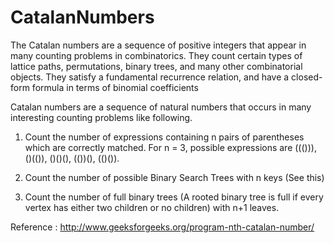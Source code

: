 # CatalanNumbers
The Catalan numbers are a sequence of positive integers that appear in many counting problems in combinatorics. They count certain types of lattice paths, permutations, binary trees, and many other combinatorial objects. They satisfy a fundamental recurrence relation, and have a closed-form formula in terms of binomial coefficients

Catalan numbers are a sequence of natural numbers that occurs in many interesting counting problems like following.

1) Count the number of expressions containing n pairs of parentheses which are correctly matched. For n = 3, possible expressions are ((())), ()(()), ()()(), (())(), (()()).

2) Count the number of possible Binary Search Trees with n keys (See this)

3) Count the number of full binary trees (A rooted binary tree is full if every vertex has either two children or no children) with n+1 leaves.

Reference : http://www.geeksforgeeks.org/program-nth-catalan-number/
